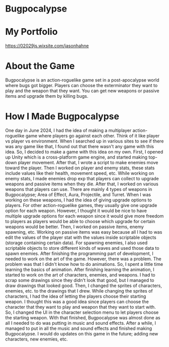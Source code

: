 # Bugpocalypse

# My Portfolio #
https://02029js.wixsite.com/jasonhahne

# About the Game #
Bugpocalypse is an action-roguelike game set in a post-apocalypse world where bugs got bigger. Players can choose the exterminator they want to play and the weapon that they want. You can get new weapons or passive items and upgrade them by killing bugs.

# How I Made Bugpocalypse #
One day in June 2024, I had the idea of making a multiplayer action-roguelike game where players go against each other. Think of it like player vs player vs environment. When I searched up in various sites to see if there was any game like that, I found out that there wasn't any game with this idea. So, I decided to make a game with this idea on my own. First, I opened up Unity which is a cross-platform game engine, and started making top-down player movement. After that, I wrote a script to make enemies move toward the player. Then I worked on player and enemy stats, these stats include values like their health, movement speed, etc. While working on enemy stats, I made enemies drop exp that players can collect to upgrade weapons and passive items when they die. After that, I worked on various weapons that players can use. There are mainly 4 types of weapons in Bugpocalypse; Area of Effect, Aura, Projectile, and Turret. When I was working on these weapons, I had the idea of giving upgrade options to players. For other action-roguelike games, they usually give one upgrade option for each weapon. However, I thought it would be nice to have multiple upgrade options for each weapon since it would give more freedom to players as players would be able to choose which upgrade for certain weapons would be better. Then, I worked on passive items, enemy spawning, etc. Working on passive items was easy because all I had to was edit the values of the player stat with the values inside scriptable objects (storage containing certain data). For spawning enemies, I also used scriptable objects to store different kinds of waves and used those data to spawn enemies. After finishing the programming part of development, I needed to work on the art of the game. However, there was a problem. The problem was that I didn't know how to do animations. So, I spent a little time learning the basics of animation. After finishing learning the animation, I started to work on the art of characters, enemies, and weapons. I had to scrap some drawings since they didn't look that good, but I managed to draw drawings that looked good. Then, I changed the sprites of characters, enemies, etc. to the drawings that I drew. While changing the sprites of characters, I had the idea of letting the players choose their starting weapon. I thought this was a good idea since players can choose the character that they want to play and weapon that they want to start with. So, I changed the UI in the character selection menu to let players choose the starting weapon. With that finished, Bugpocalypse was almost done as all I needed to do was putting in music and sound effects. After a while, I managed to put in all the music and sound effects and finished making Bugpocalypse. I would do updates on this game in the future; adding new characters, new enemies, etc.
